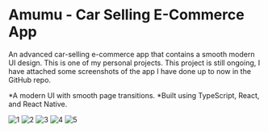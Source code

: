 # Amumu - Car Selling E-Commerce App

An advanced car-selling e-commerce app that contains a smooth modern UI design. This is one of my personal projects. 
This project is still ongoing, I have attached some screenshots of the app I have done up to now in the GitHub repo.

*A modern UI with smooth page transitions.
*Built using TypeScript, React, and React Native.

![1](https://user-images.githubusercontent.com/102714819/201917135-48eee80a-2e0e-4300-adec-3d720a851b34.png) ![2](https://user-images.githubusercontent.com/102714819/201917145-713b2da0-536f-4aab-ac87-33f99b4b78a3.png) ![3](https://user-images.githubusercontent.com/102714819/201917154-8e674f24-8247-4828-92ce-b99123b7418a.png) ![4](https://user-images.githubusercontent.com/102714819/201917164-cb2a5176-658c-4857-a4a3-14dd6aae00ca.png) ![5](https://user-images.githubusercontent.com/102714819/201917173-7188a9c3-cfc9-46ed-926a-92df8a28b1d1.png)





